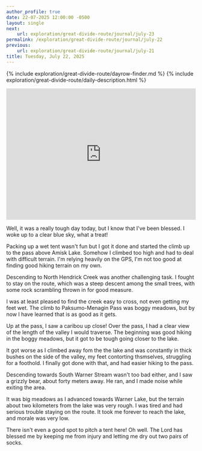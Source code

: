 ```yaml
---
author_profile: true
date: 22-07-2025 12:00:00 -0500
layout: single
next:
    url: exploration/great-divide-route/journal/july-23
permalink: /exploration/great-divide-route/journal/july-22
previous:
    url: exploration/great-divide-route/journal/july-21
title: Tuesday, July 22, 2025
---
```

{% include exploration/great-divide-route/dayrow-finder.md %}
{% include exploration/great-divide-route/daily-description.html %}

<iframe width="100%" height="350px" frameborder="0" allowfullscreen src="https://caltopo.com/m/GF71881"></iframe>

Well, it was a really tough day today, but I know that I've been blessed. I woke up to a clear blue sky, what a treat!

Packing up a wet tent wasn't fun but I got it done and started the climb up to the pass above Amisk Lake. Somehow I climbed too high and had to deal with difficult terrain. I'm relying heavily on the GPS, I'm not too good at finding good hiking terrain on my own.

Descending to North Hendrick Creek was another challenging task. I fought to stay on the route, which was a steep descent among the small trees, with some rock scrambling thrown in for good measure.

I was at least pleased to find the creek easy to cross, not even getting my feet wet. The climb to Paksumo-Menagin Pass was boggy meadows, but by now I have learned that is as good as it gets.

Up at the pass, I saw a caribou up close! Over the pass, I had a clear view of the length of the valley I would traverse. The beginning was good hiking in the boggy meadows, but it got to be tough going closer to the lake.

It got worse as I climbed away fom the the lake and was constantly in thick bushes on the side of the valley, my feet contorting thsmselves, struggling for a foothold. I finally got done with that, and had easier hiking to the pass.

Descending towards South Warner Stream wasn't too bad either, and I saw a grizzly bear, about forty meters away. He ran, and I made noise while exiting the area.

It was big meadows as I advanced towards Warner Lake, but the terrain about two kilometers from the lake was very rough. I was tired and had serious trouble staying on the route. It took me forever to reach the lake, and morale was very low.

There isn't even a good spot to pitch a tent here! Oh well. The Lord has blessed me by keeping me from injury and letting me dry out two pairs of socks.